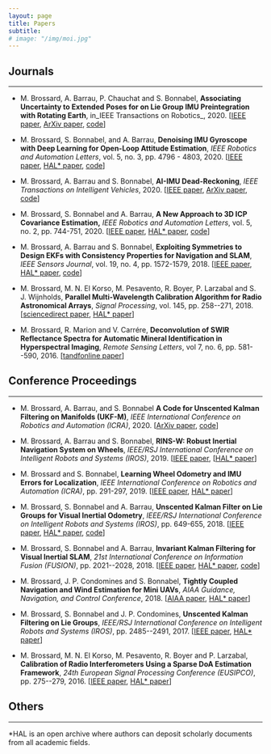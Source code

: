 ```yaml
---
layout: page
title: Papers
subtitle:
# image: "/img/moi.jpg"
---
```



<link rel="stylesheet" href="https://use.fontawesome.com/releases/v5.6.3/css/all.css" integrity="sha384-UHRtZLI+pbxtHCWp1t77Bi1L4ZtiqrqD80Kn4Z8NTSRyMA2Fd33n5dQ8lWUE00s/" crossorigin="anonymous">

<!--
# <i class="fas fa-address-book"></i>
# <i class="fas fa-graduation-cap"></i>
# <span class="fas fa-graduation-cap" aria-hidden="true"></span> -->

## Journals 
------------------------------

- M. Brossard, A. Barrau, P. Chauchat and S. Bonnabel, __Associating Uncertainty to Extended Poses for on Lie Group IMU Preintegration with Rotating Earth__, in_IEEE Transactions on Robotics_, 2020. [[IEEE paper](https://ieeexplore.ieee.org/document/9519152), [ArXiv paper](https://arxiv.org/abs/2007.14097), [code](https://github.com/mbrossar/https://github.com/mbrossar/SE2-3-)]

- M. Brossard, S. Bonnabel, and A. Barrau, __Denoising IMU Gyroscope with Deep Learning for Open-Loop Attitude Estimation__, _IEEE Robotics and Automation Letters_, vol. 5, no. 3, pp. 4796 - 4803, 2020. [[IEEE paper](https://ieeexplore.ieee.org/document/9119813), [HAL* paper](https://hal.archives-ouvertes.fr/hal-02488923/document), [code](https://github.com/mbrossar/denoise-imu-gyro)]

- M. Brossard, A. Barrau and S. Bonnabel, __AI-IMU Dead-Reckoning__, _IEEE Transactions on Intelligent Vehicles_, 2020. [[IEEE paper](https://ieeexplore.ieee.org/document/9035481), [ArXiv paper](https://arxiv.org/abs/1904.06064), [code](https://github.com/mbrossar/ai-imu-dr)]

- M. Brossard, S. Bonnabel and A. Barrau, __A New Approach to 3D ICP Covariance Estimation,__ _IEEE Robotics and Automation Letters_, vol. 5, no. 2, pp. 744-751, 2020. [[IEEE paper](https://ieeexplore.ieee.org/document/8954799), [HAL* paper](https://hal.archives-ouvertes.fr/hal-02284430v2/document), [code](https://github.com/CAOR-MINES-ParisTech/3d-icp-cov)]

- M. Brossard, A. Barrau and S. Bonnabel, __Exploiting Symmetries to Design EKFs with Consistency Properties for Navigation and SLAM__, _IEEE Sensors Journal_, vol. 19, no. 4, pp. 1572-1579, 2018. [[IEEE paper](https://ieeexplore.ieee.org/document/8543208/), [HAL* paper](https://hal.archives-ouvertes.fr/hal-02064782/file/main.pdf), [code](https://github.com/CAOR-MINES-ParisTech/esde)]

- M. Brossard, M. N. El Korso, M. Pesavento, R. Boyer, P. Larzabal and S. J. Wijnholds, __Parallel Multi-Wavelength Calibration Algorithm for Radio Astronomical Arrays__, _Signal Processing_, vol. 145, pp. 258--271, 2018. [[sciencedirect paper](https://www.sciencedirect.com/science/article/pii/S0165168417304279), [HAL* paper](https://hal-univ-paris10.archives-ouvertes.fr/hal-01675545)]

- M. Brossard, R. Marion and V. Carrére, __Deconvolution of SWIR Reflectance Spectra for Automatic Mineral Identification in Hyperspectral Imaging__, _Remote Sensing Letters_, vol 7, no. 6, pp. 581--590, 2016. [[tandfonline paper](https://www.tandfonline.com/doi/abs/10.1080/2150704X.2016.1168946)]

## Conference Proceedings
------------------------------

- M. Brossard, A. Barrau, and S. Bonnabel __A Code for Unscented Kalman Filtering on Manifolds (UKF-M)__, _IEEE International Conference on Robotics and Automation (ICRA)_, 2020. [[ArXiv paper](https://arxiv.org/pdf/2002.00878.pdf), [code](https://github.com/CAOR-MINES-ParisTech/ukfm)]

- M. Brossard, A. Barrau and S. Bonnabel, __RINS-W: Robust Inertial Navigation System on Wheels__, _IEEE/RSJ International Conference on Intelligent Robots and Systems (IROS)_, 2019. [[IEEE paper](https://ieeexplore.ieee.org/document/8968593), [[HAL* paper](https://hal.archives-ouvertes.fr/hal-02057117/file/main.pdf)]

- M. Brossard and S. Bonnabel, __Learning Wheel Odometry and IMU Errors for Localization__, _IEEE International Conference on Robotics and Automation (ICRA)_, pp. 291-297, 2019. [[IEEE paper](https://ieeexplore.ieee.org/document/8794237), [HAL* paper](https://hal.archives-ouvertes.fr/hal-01874593/document)]

- M. Brossard, S. Bonnabel and A. Barrau, __Unscented Kalman Filter on Lie Groups for Visual Inertial Odometry__, _IEEE/RSJ International Conference on Intelligent Robots and Systems (IROS)_, pp. 649-655, 2018. [[IEEE paper](https://ieeexplore.ieee.org/document/8593627), [HAL* paper](https://hal.archives-ouvertes.fr/hal-01735542v2), [code](https://github.com/mbrossar/msckf_vio)]

- M. Brossard, S. Bonnabel and A. Barrau, __Invariant Kalman Filtering for Visual Inertial SLAM__, _21st International Conference on Information Fusion (FUSION)_, pp. 2021--2028, 2018. [[IEEE paper](https://ieeexplore.ieee.org/document/8455807), [HAL* paper](https://hal.archives-ouvertes.fr/hal-01588669v2), [code](https://github.com/mbrossar/FUSION2018)]

- M. Brossard, J. P. Condomines and S. Bonnabel, __Tightly Coupled Navigation and Wind Estimation for Mini UAVs__, _AIAA Guidance, Navigation, and Control Conference_, 2018. [[AIAA paper](https://arc.aiaa.org/doi/abs/10.2514/6.2018-1843), [HAL* paper](https://hal.archives-ouvertes.fr/hal-01537975)]

- M. Brossard, S. Bonnabel and J. P. Condomines, __Unscented Kalman Filtering on Lie Groups__, _IEEE/RSJ International Conference on Intelligent Robots and Systems (IROS)_, pp. 2485--2491, 2017. [[IEEE paper](https://ieeexplore.ieee.org/document/8206066), [HAL* paper](https://hal.archives-ouvertes.fr/hal-01489204v3)]

- M. Brossard, M. N. El Korso, M. Pesavento, R. Boyer and P. Larzabal, __Calibration of Radio Interferometers Using a Sparse DoA Estimation Framework__, _24th European Signal Processing Conference (EUSIPCO)_, pp. 275--279, 2016. [[IEEE paper](https://ieeexplore.ieee.org/document/7760253), [HAL* paper](https://hal.archives-ouvertes.fr/hal-01421515)]

## Others
------------------------------




*HAL is an open archive where authors can deposit scholarly documents from all academic fields.

